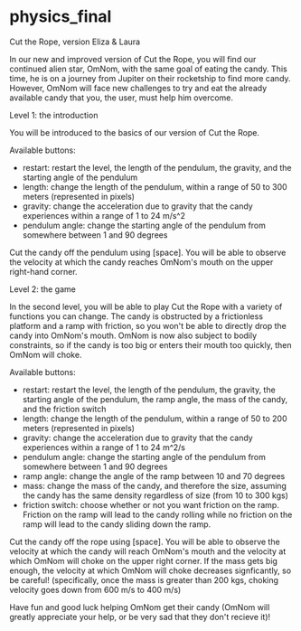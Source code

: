 # physics_final

Cut the Rope, version Eliza & Laura

In our new and improved version of Cut the Rope, you will find our continued alien star, OmNom, with the same goal of eating the candy. This time, he is on a journey from Jupiter on their rocketship to find more candy. However, OmNom will face new challenges to try and eat the already available candy that you, the user, must help him overcome. 



Level 1: the introduction

You will be introduced to the basics of our version of Cut the Rope. 

Available buttons: 
 - restart: restart the level, the length of the pendulum, the gravity, and the starting angle of the pendulum
 - length: change the length of the pendulum, within a range of 50 to 300 meters (represented in pixels)
 - gravity: change the acceleration due to gravity that the candy experiences within a range of 1 to 24 m/s^2
 - pendulum angle: change the starting angle of the pendulum from somewhere between 1 and 90 degrees


Cut the candy off the pendulum using [space]. You will be able to observe the velocity at which the candy reaches OmNom's mouth on the upper right-hand corner. 


Level 2: the game

In the second level, you will be able to play Cut the Rope with a variety of functions you can change. The candy is obstructed by a frictionless platform and a ramp with friction, so you won't be able to directly drop the candy into OmNom's mouth. OmNom is now also subject to bodily constraints, so if the candy is too big or enters their mouth too quickly, then OmNom will choke. 

Available buttons: 
 - restart: restart the level, the length of the pendulum, the gravity, the starting angle of the pendulum, the ramp angle, the mass of the candy, and the friction switch
 - length: change the length of the pendulum, within a range of 50 to 200 meters (represented in pixels)
 - gravity: change the acceleration due to gravity that the candy experiences within a range of 1 to 24 m^2/s
 - pendulum angle: change the starting angle of the pendulum from somewhere between 1 and 90 degrees
 - ramp angle: change the angle of the ramp between 10 and 70 degrees
 - mass: change the mass of the candy, and therefore the size, assuming the candy has the same density regardless of size (from 10 to 300 kgs)
 - friction switch: choose whether or not you want friction on the ramp. Friction on the ramp will lead to the candy rolling while no friction on the ramp will lead to the candy sliding down the ramp. 


Cut the candy off the rope using [space]. You will be able to observe the velocity at which the candy will reach OmNom's mouth and the velocity at which OmNom will choke on the upper right corner. If the mass gets big enough, the velocity at which OmNom will choke decreases signficantly, so be careful! (specifically, once the mass is greater than 200 kgs, choking velocity goes down from 600 m/s to 400 m/s)


Have fun and good luck helping OmNom get their candy (OmNom will greatly appreciate your help, or be very sad that they don't recieve it)!
